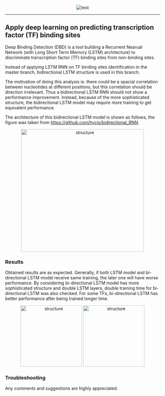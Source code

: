 <p align="center">
  <img src ="https://github.com/yangyangjuanjuan/DeepBindingDetection/blob/master/plots/DeepBindingDetection.png" alt="test"/>
</p>

  
------

Apply deep learning on predicting transcription factor (TF) binding sites
------

Deep Binding Detection (DBD) is a tool building a Recurrent Nearual Network (with Long Short Term Memory (LSTM) architecture) to discriminate transcription factor (TF) binding sites from non-binding sites. 

Instead of applying LSTM RNN on TF binding sites identification in the master branch, bidirectional LSTM structure is used in this branch.

The motivation of doing this analysis is: there could be a spacial correlation between nucleotides at different positions, but this correlation should be direction irrelevant. Thus a bidirectional LSTM RNN should not show a performance improvement. Instead, because of the more sophisticated structure, the bidirectional LSTM model may require more training to get equivalent performance.     

The architecture of this bidirectional LSTM model is shown as follows, the figure was taken from https://github.com/hycis/bidirectional_RNN.

<p align="center">
  <img src ="https://github.com/yangyangjuanjuan/DeepBindingDetection/blob/bidirectional/plots/bidirectional_lstm.png" alt="structure" width="400"/>
</p>

### Results
Obtained results are as expected. Generally, if both LSTM model and bi-directional LSTM model receive same training, the later one will have worse performance. By considering bi-directional LSTM model has more sophisticated structure and double LSTM layers, double training time for bi-directional LSTM was also checked. For some TFs, bi-directional LSTM has better performance after being trained longer time.

<p align="center">
  <img src ="https://github.com/yangyangjuanjuan/DeepBindingDetection/blob/bidirectional/plots/FOS_1.png" alt="structure" width="200"/>
  <img src ="https://github.com/yangyangjuanjuan/DeepBindingDetection/blob/bidirectional/plots/FOS_2.png" alt="structure" width="200"/>
</p>

### Troubleshooting
Any comments and suggestions are highly appreciated.
